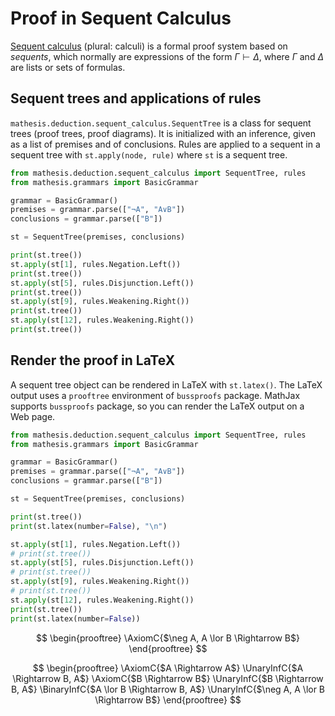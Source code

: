# Proof in Sequent Calculus

<a href="https://en.wikipedia.org/wiki/Sequent_calculus" target="_blank">Sequent calculus</a> (plural: calculi) is a formal proof system based on *sequents*, which normally are expressions of the form $\Gamma \vdash \Delta$, where $\Gamma$ and $\Delta$ are lists or sets of formulas.

## Sequent trees and applications of rules

`mathesis.deduction.sequent_calculus.SequentTree` is a class for sequent trees (proof trees, proof diagrams).
It is initialized with an inference, given as a list of premises and of conclusions.
Rules are applied to a sequent in a sequent tree with `st.apply(node, rule)` where `st` is a sequent tree.

```python exec="1" result="text" source="material-block"
from mathesis.deduction.sequent_calculus import SequentTree, rules
from mathesis.grammars import BasicGrammar

grammar = BasicGrammar()
premises = grammar.parse(["¬A", "A∨B"])
conclusions = grammar.parse(["B"])

st = SequentTree(premises, conclusions)

print(st.tree())
st.apply(st[1], rules.Negation.Left())
print(st.tree())
st.apply(st[5], rules.Disjunction.Left())
print(st.tree())
st.apply(st[9], rules.Weakening.Right())
print(st.tree())
st.apply(st[12], rules.Weakening.Right())
print(st.tree())
```

## Render the proof in LaTeX

A sequent tree object can be rendered in LaTeX with `st.latex()`.
The LaTeX output uses a `prooftree` environment of `bussproofs` package.
MathJax supports `bussproofs` package, so you can render the LaTeX output on a Web page.

```python exec="1" result="text" source="material-block"
from mathesis.deduction.sequent_calculus import SequentTree, rules
from mathesis.grammars import BasicGrammar

grammar = BasicGrammar()
premises = grammar.parse(["¬A", "A∨B"])
conclusions = grammar.parse(["B"])

st = SequentTree(premises, conclusions)

print(st.tree())
print(st.latex(number=False), "\n")

st.apply(st[1], rules.Negation.Left())
# print(st.tree())
st.apply(st[5], rules.Disjunction.Left())
# print(st.tree())
st.apply(st[9], rules.Weakening.Right())
# print(st.tree())
st.apply(st[12], rules.Weakening.Right())
print(st.tree())
print(st.latex(number=False))
```

$$
\begin{prooftree}
\AxiomC{$\neg A, A \lor B \Rightarrow B$}
\end{prooftree}
$$

$$
\begin{prooftree}
\AxiomC{$A \Rightarrow A$}
\UnaryInfC{$A \Rightarrow B, A$}
\AxiomC{$B \Rightarrow B$}
\UnaryInfC{$B \Rightarrow B, A$}
\BinaryInfC{$A \lor B \Rightarrow B, A$}
\UnaryInfC{$\neg A, A \lor B \Rightarrow B$}
\end{prooftree}
$$